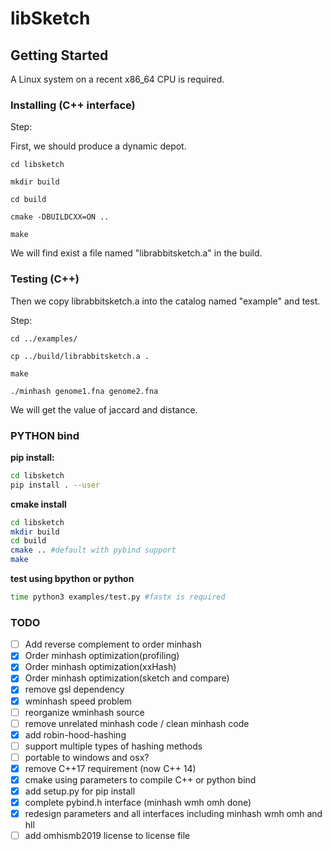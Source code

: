 # libSketch

## Getting Started

A Linux system on a recent x86_64 CPU is required.

### Installing (C++ interface) 

Step:

First, we should produce a dynamic depot.

```
cd libsketch

mkdir build

cd build

cmake -DBUILDCXX=ON ..

make
```

We will find exist a file named "librabbitsketch.a" in the build.

### Testing (C++)

Then we copy librabbitsketch.a into the catalog named "example" and test.

Step:

```
cd ../examples/

cp ../build/librabbitsketch.a .

make

./minhash genome1.fna genome2.fna
```

We will get the value of jaccard and distance.

### PYTHON bind
**pip install:**
``` bash
cd libsketch
pip install . --user
```

**cmake install**
```bash
cd libsketch
mkdir build
cd build
cmake .. #default with pybind support
make
```
**test using bpython or python**
```bash
time python3 examples/test.py #fastx is required
```
### TODO
- [ ] Add reverse complement to order minhash
- [x] Order minhash optimization(profiling)
- [x] Order minhash optimization(xxHash)
- [x] Order minhash optimization(sketch and compare)
- [x] remove gsl dependency
- [x] wminhash speed problem
- [ ] reorganize wminhash source
- [ ] remove unrelated minhash code / clean minhash code
- [x] add robin-hood-hashing
- [ ] support multiple types of hashing methods
- [ ] portable to windows and osx?
- [x] remove C++17 requirement (now C++ 14)
- [x] cmake using parameters to compile C++ or python bind
- [x] add setup.py for pip install
- [x] complete pybind.h interface (minhash wmh omh done)
- [x] redesign parameters and all interfaces including minhash wmh omh and hll
- [ ] add omhismb2019 license to license file
